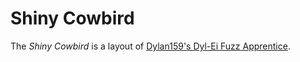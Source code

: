 # Shiny Cowbird

The *Shiny Cowbird* is a layout of [Dylan159's Dyl-Ei Fuzz Apprentice](https://bentfishbowl.wixsite.com/electronics/post/dyl-ei-fuzz-apprentice-trev-ei-brazzmaster).
